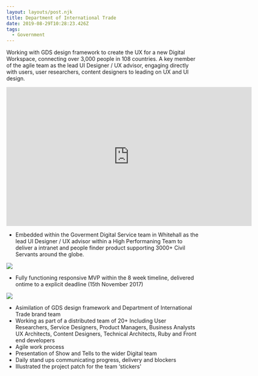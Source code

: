 ```yaml
---
layout: layouts/post.njk
title: Department of International Trade
date: 2019-08-29T10:28:23.426Z
tags:
  - Government
---
```

Working with GDS design framework to create the UX for a new Digital Workspace, connecting over 3,000 people in 108 countries. A key member of the agile team as the lead UI Designer / UX advisor, engaging directly with users, user researchers, content designers to leading on UX and UI design.

<iframe src="https://player.vimeo.com/video/357398578" width="640" height="362" frameborder="0" allow="autoplay; fullscreen" allowfullscreen></iframe>

* Embedded within the Goverment Digital Service team in Whitehall as the lead UI Designer / UX advisor within a High Performaning Team to deliver a intranet and people finder product supporting 3000+ Civil Servants around the globe.

![](/images/demo-image-1.jpg)

* Fully functioning responsive MVP within the 8 week timeline, delivered ontime to a explicit deadline (15th November 2017)

![](/images/demo-image-2.jpg)

* Asimilation of GDS design framework and Department of International Trade brand team
* Working as part of a distributed team of 20+ Including User Researchers, Service Designers, Product Managers, Business Analysts UX Architects, Content Designers, Technical Architects, Ruby and Front end developers
* Agile work process
* Presentation of Show and Tells to the wider Digital team
* Daily stand ups communicating progress, delivery and blockers
* Illustrated the project patch for the team ‘stickers'
